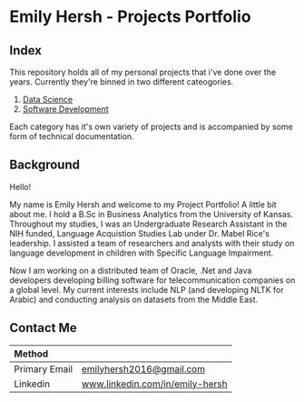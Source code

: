 # Emily Hersh - Projects Portfolio

## Index

This repository holds all of my personal projects that i've done over the years. Currently they're binned in two different cateogories.


1. [Data Science](../e476h171/PERSONAL_PROJECTS/tree/main/Data%20Science)
2. [Software Development](..e476h171/PERSONAL_PROJECTS/tree/main/Software%20Development)

Each category has it's own variety of projects and is accompanied by some form of technical documentation. 

## Background

Hello!

  My name is Emily Hersh and welcome to my Project Portfolio! A little bit about me. I hold a B.Sc in Business Analytics from the University of Kansas. Throughout my studies, I was an Undergraduate Research Assistant in the NIH funded, Language Acquistion Studies Lab under Dr. Mabel Rice's leadership.  I assisted a team of researchers and analysts with their study on language development in children with Specific Language Impairment. 

  Now I am working on a distributed team of Oracle, .Net and Java developers developing billing software for telecommunication companies on a global level. My current interests include NLP (and developing NLTK for Arabic) and conducting analysis on datasets from the Middle East. 
  
## Contact Me  

| Method        |                         | 
| :------------- |:-------------------   |
| Primary Email | emilyhersh2016@gmail.com|
| Linkedin    | www.linkedin.com/in/emily-hersh | 
